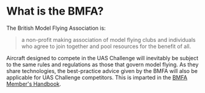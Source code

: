 # What is the BMFA?

The British Model Flying Association is:

> a non-profit making association of model flying clubs and individuals who agree to join together and pool resources for the benefit of all.

Aircraft designed to compete in the UAS Challenge will inevitably be subject to the same rules and regulations as those that govern model flying. As they share technologies, the best-practice advice given by the BMFA will also be applicable for UAS Challenge competitors. This is imparted in the [BMFA Member's Handbook](http://handbook.bmfa.org/ "BMFA Member&apos;s Handbook").

